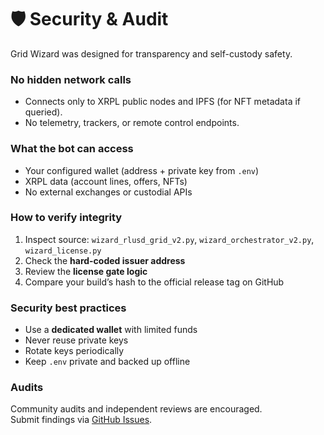 # 🛡 Security & Audit

Grid Wizard was designed for transparency and self-custody safety.

### No hidden network calls
- Connects only to XRPL public nodes and IPFS (for NFT metadata if queried).
- No telemetry, trackers, or remote control endpoints.

### What the bot can access
- Your configured wallet (address + private key from `.env`)
- XRPL data (account lines, offers, NFTs)
- No external exchanges or custodial APIs

### How to verify integrity
1. Inspect source: `wizard_rlusd_grid_v2.py`, `wizard_orchestrator_v2.py`, `wizard_license.py`
2. Check the **hard-coded issuer address**
3. Review the **license gate logic**
4. Compare your build’s hash to the official release tag on GitHub

### Security best practices
- Use a **dedicated wallet** with limited funds
- Never reuse private keys
- Rotate keys periodically
- Keep `.env` private and backed up offline

### Audits
Community audits and independent reviews are encouraged.  
Submit findings via [GitHub Issues](https://github.com/terramike/grid-wizard/issues).
